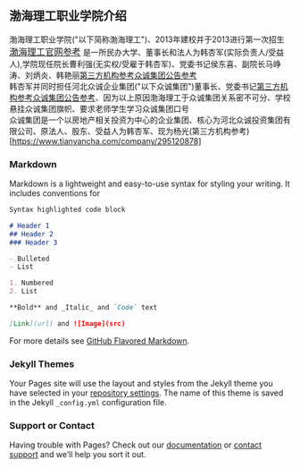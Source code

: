 ## 渤海理工职业学院介绍

渤海理工职业学院("以下简称渤海理工")、2013年建校并于2013进行第一次招生<font color=#00ffff size=3>[渤海理工官网参考](http://www.bhlgxy.com/list/?84-93.html)</font>
是一所民办大学、董事长和法人为韩杏军(实际负责人/受益人),学院现任院长曹利强(无实权/受雇于韩杏军)、党委书记侯东喜、副院长马峥涛、刘炳炎、韩艳丽[第三方机构参考](https://www.qixin.com/company/f06f1644-e61a-4fd2-ba40-365050bb703c)[众诚集团公告参考](http://www.hbzcgroup.com/html/news/2018-9-25/760.html)  
韩杏军并同时担任河北众诚企业集团("以下众诚集团")董事长、党委书记[第三方机构参考](https://www.tianyancha.com/search?key=%E9%9F%A9%E6%9D%8F%E5%86%9B)[众诚集团公告参考](http://www.hbzcgroup.com/html/news/2018-9-25/760.html)、因为以上原因渤海理工于众诚集团关系密不可分、学校悬挂众诚集团旗帜、要求老师学生学习众诚集团口号  
众诚集团是一个以房地产相关投资为中心的企业集团、核心为河北众诚投资集团有限公司、原法人、股东、受益人为韩杏军、现为杨光(第三方机构参考)[https://www.tianyancha.com/company/295120878]

### Markdown

Markdown is a lightweight and easy-to-use syntax for styling your writing. It includes conventions for

```markdown
Syntax highlighted code block

# Header 1
## Header 2
### Header 3

- Bulleted
- List

1. Numbered
2. List

**Bold** and _Italic_ and `Code` text

[Link](url) and ![Image](src)
```

For more details see [GitHub Flavored Markdown](https://guides.github.com/features/mastering-markdown/).

### Jekyll Themes

Your Pages site will use the layout and styles from the Jekyll theme you have selected in your [repository settings](https://github.com/bhlgze/bhlgze.github.io/settings). The name of this theme is saved in the Jekyll `_config.yml` configuration file.

### Support or Contact

Having trouble with Pages? Check out our [documentation](https://help.github.com/categories/github-pages-basics/) or [contact support](https://github.com/contact) and we’ll help you sort it out.
